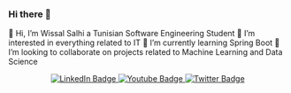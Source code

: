 ### Hi there 👋


👋 Hi, I’m Wissal Salhi a Tunisian Software Engineering Student
👀 I’m interested in everything related to IT
🌱 I’m currently learning Spring Boot
💞️ I’m looking to collaborate on projects related to Machine Learning and Data Science
<div id="badges" align="center">
  <a href="https://www.linkedin.com/in/wissal-salhi/">
    <img src="https://img.shields.io/badge/LinkedIn-blue?style=for-the-badge&logo=linkedin&logoColor=white" alt="LinkedIn Badge"/>
  </a>
  <a href="https://mail.google.com/mail/u/1/?view=cm&fs=1&to=wissalagueb@gmail.com&tf=1">
    <img src="https://img.shields.io/badge/Gmail-red?style=for-the-badge&logo=youtube&logoColor=white" alt="Youtube Badge"/>
  </a>
  <a href="https://twitter.com/Salhi_Wissal_">
    <img src="https://img.shields.io/badge/Twitter-blue?style=for-the-badge&logo=twitter&logoColor=white" alt="Twitter Badge"/>
  </a>
</div>

<!--
**Wissal-Salhi/Wissal-Salhi** is a ✨ _special_ ✨ repository because its `README.md` (this file) appears on your GitHub profile.

Here are some ideas to get you started:

- 🔭 I’m currently working on ...
- 🌱 I’m currently learning ...
- 👯 I’m looking to collaborate on ...
- 🤔 I’m looking for help with ...
- 💬 Ask me about ...
- 📫 How to reach me: ...
- 😄 Pronouns: ...
- ⚡ Fun fact: ...
-->

